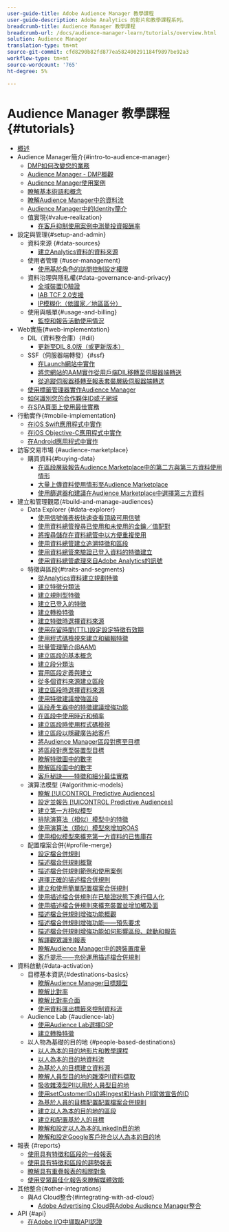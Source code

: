 ```yaml
---
user-guide-title: Adobe Audience Manager 教學課程
user-guide-description: Adobe Analytics 的影片和教學課程系列。
breadcrumb-title: Audience Manager 教學課程
breadcrumb-url: /docs/audience-manager-learn/tutorials/overview.html
solution: Audience Manager
translation-type: tm+mt
source-git-commit: cfd8290b82fd877ea582400291184f9897be92a3
workflow-type: tm+mt
source-wordcount: '765'
ht-degree: 5%

---
```



# Audience Manager 教學課程 {#tutorials}

+ [概述](overview.md)
+ Audience Manager簡介{#intro-to-audience-manager}
   + [DMP如何改變您的業務](intro-to-audience-manager/how-a-dmp-can-change-your-business.md)
   + [Audience Manager - DMP概觀](intro-to-audience-manager/audience-manager-overview-of-a-dmp.md)
   + [Audience Manager使用案例](intro-to-audience-manager/audience-manager-use-cases.md)
   + [瞭解基本術語和概念](intro-to-audience-manager/understanding-basic-terms-and-concepts-in-audience-manager.md)
   + [瞭解Audience Manager中的資料流](intro-to-audience-manager/understanding-the-data-flow-in-audience-manager.md)
   + [Audience Manager中的Identity簡介](intro-to-audience-manager/introduction-to-identity-in-audience-manager.md)
   + 值實現{#value-realization}
      + [在客戶抑制使用案例中測量投資報酬率](intro-to-audience-manager/value-realization/measuring-roi-in-a-customer-suppression-use-case.md)
+ 設定與管理{#setup-and-admin}
   + 資料來源 {#data-sources}
      + [建立Analytics資料的資料來源](setup-and-admin/data-sources/create-a-data-source-for-analytics-data.md)
   + 使用者管理 {#user-management}
      + [使用基於角色的訪問控制設定權限](setup-and-admin/user-management/setting-permissions-with-role-based-access-control.md)
   + 資料治理與隱私權{#data-governance-and-privacy}
      + [全域裝置ID驗證](setup-and-admin/data-governance-and-privacy/global-device-id-validation.md)
      + [IAB TCF 2.0支援](setup-and-admin/data-governance-and-privacy/iab-tcf-support.md)
      + [IP模糊化（依國家／地區區分）](setup-and-admin/data-governance-and-privacy/ip-obfuscation-by-country.md)
   + 使用與帳單{#usage-and-billing}
      + [監控和報告活動使用情況](setup-and-admin/usage-and-billing/monitoring-and-reporting-on-activity-usage.md)
+ Web實施{#web-implementation}
   + DIL（資料整合庫）{#dil}
      + [更新至DIL 8.0版（或更新版本）](web-implementation/dil/updating-to-dil-version-8-0-or-greater.md)
   + SSF（伺服器端轉發）{#ssf}
      + [在Launch網站中實作](https://docs.adobe.com/content/help/en/experience-cloud/implementing-in-websites-with-launch/index.html)
      + [將您網站的AAM實作從用戶端DIL移轉至伺服器端轉送](web-implementation/ssf/migrating-your-site-implementation-from-client-side-dil-to-server-side-forwarding.md)
      + [從追蹤伺服器移轉至報表套裝層級伺服器端轉送](web-implementation/ssf/migrating-from-tracking-server-to-report-suite-level-server-side-forwarding.md)
   + [使用標籤管理器實作Audience Manager](web-implementation/using-tag-managers-to-implement-audience-manager.md)
   + [如何識別您的合作夥伴ID或子網域](web-implementation/how-to-identify-your-partner-id-or-subdomain.md)
   + [在SPA頁面上使用最佳實務](web-implementation/using-best-practices-on-spa-pages-when-sending-data-to-aam.md)
+ 行動實作{#mobile-implementation}
   + [在iOS Swift應用程式中實作](https://docs.adobe.com/content/help/en/experience-cloud/implementing-in-mobile-ios-swift-apps-with-launch/index.html)
   + [在iOS Objective-C應用程式中實作](https://docs.adobe.com/content/help/en/experience-cloud/implementing-in-mobile-ios-objective-c-apps-with-launch/index.html)
   + [在Android應用程式中實作](https://docs.adobe.com/content/help/en/experience-cloud/implementing-in-mobile-android-apps-with-launch/index.html)
+ 訪客交易市場 {#audience-marketplace}
   + 購買資料{#buying-data}
      + [在區段層級報告Audience Marketplace中的第二方與第三方資料使用情形](audience-marketplace/buying-data/reporting-2nd-and-3rd-party-data-usage-in-the-audience-marketplace-at-the-segment-level.md)
      + [大量上傳資料使用情形至Audience Marketplace](audience-marketplace/buying-data/bulk-uploading-data-usage-into-the-audience-marketplace.md)
      + [使用篩選器和建議在Audience Marketplace中選擇第三方資料](audience-marketplace/buying-data/using-filters-and-recommendations-to-choose-3rd-party-data-in-audience-marketplace.md)
+ 建立和管理觀眾{#build-and-manage-audiences}
   + Data Explorer {#data-explorer}
      + [使用信號儀表板快速查看頂級可用信號](build-and-manage-audiences/data-explorer/using-the-signals-dashboard-to-quickly-view-top-available-signals.md)
      + [使用資料總管搜尋已使用和未使用的金鑰／值配對](build-and-manage-audiences/data-explorer/using-data-explorer-to-search-for-used-and-unused-key-value-pairs.md)
      + [將搜尋儲存在資料總管中以方便重複使用](build-and-manage-audiences/data-explorer/saving-searches-in-data-explorer-for-convenience-in-re-use.md)
      + [使用資料總管建立追溯特徵和區段](build-and-manage-audiences/data-explorer/using-data-explorer-to-create-retroactive-traits-and-segments.md)
      + [使用資料總管來驗證已登入資料的特徵建立](build-and-manage-audiences/data-explorer/using-data-explorer-to-validate-trait-creation-for-your-onboarded-data.md)
      + [使用資料總管處理來自Adobe Analytics的訊號](build-and-manage-audiences/data-explorer/using-data-explorer-to-work-with-signals-coming-from-adobe-analytics.md)
   + 特徵與區段{#traits-and-segments}
      + [從Analytics資料建立規劃特徵](build-and-manage-audiences/traits-and-segments/planning-trait-creation-from-analytics-data.md)
      + [建立特徵分類法](build-and-manage-audiences/traits-and-segments/creating-a-trait-taxonomy.md)
      + [建立規則型特徵](build-and-manage-audiences/traits-and-segments/creating-rule-based-traits.md)
      + [建立已登入的特徵](build-and-manage-audiences/traits-and-segments/creating-onboarded-traits.md)
      + [建立轉換特徵](build-and-manage-audiences/traits-and-segments/creating-conversion-traits.md)
      + [建立特徵時選擇資料來源](build-and-manage-audiences/traits-and-segments/choosing-a-data-source-when-creating-traits.md)
      + [使用存留時間(TTL)設定設定特徵有效期](build-and-manage-audiences/traits-and-segments/configuring-trait-expiration-with-the-time-to-live-ttl-setting.md)
      + [使用程式碼檢視來建立和編輯特徵](build-and-manage-audiences/traits-and-segments/using-code-view-to-create-and-edit-traits.md)
      + [批量管理簡介(BAAM)](build-and-manage-audiences/traits-and-segments/introduction-to-bulk-management-baaam.md)
      + [建立區段的基本概念](build-and-manage-audiences/traits-and-segments/the-basics-of-creating-segments.md)
      + [建立段分類法](build-and-manage-audiences/traits-and-segments/creating-a-segment-taxonomy.md)
      + [實用區段定義與建立](build-and-manage-audiences/traits-and-segments/practical-segment-definition-and-creation.md)
      + [從多個資料來源建立區段](build-and-manage-audiences/traits-and-segments/creating-segments-from-multiple-data-sources.md)
      + [建立區段時選擇資料來源](build-and-manage-audiences/traits-and-segments/choosing-a-data-source-when-creating-a-segment.md)
      + [使用特徵建議增強區段](build-and-manage-audiences/traits-and-segments/enhancing-your-segments-with-trait-recommendations.md)
      + [區段產生器中的特徵建議增強功能](build-and-manage-audiences/traits-and-segments/trait-recommendation-enhancements-in-the-segment-builder.md)
      + [在區段中使用時近和頻率](build-and-manage-audiences/traits-and-segments/using-recency-and-frequency-in-segments.md)
      + [建立區段時使用程式碼檢視](build-and-manage-audiences/traits-and-segments/using-code-view-when-building-segments.md)
      + [建立區段以隱藏廣告給客戶](build-and-manage-audiences/traits-and-segments/building-a-segment-to-suppress-ads-to-customers.md)
      + [將Audience Manager區段對應至目標](build-and-manage-audiences/traits-and-segments/mapping-audience-manager-segments-to-destinations.md)
      + [將區段對應至裝置型目標](build-and-manage-audiences/traits-and-segments/mapping-segments-to-a-device-based-destination.md)
      + [瞭解特徵圖中的數字](build-and-manage-audiences/traits-and-segments/understanding-numbers-in-the-trait-graph.md)
      + [瞭解區段圖中的數字](build-and-manage-audiences/traits-and-segments/understanding-numbers-in-the-segment-graph.md)
      + [客戶秘訣——特徵和細分最佳實務](build-and-manage-audiences/traits-and-segments/customer-tips-traits-and-segments-best-practices.md)
   + 演算法模型 {#algorithmic-models}
      + [瞭解  [!UICONTROL Predictive Audiences]](build-and-manage-audiences/algorithmic-models/understanding-predictive-audiences.md)
      + [設定並報告  [!UICONTROL Predictive Audiences]](build-and-manage-audiences/algorithmic-models/configure-and-report-on-predictive-audiences.md)
      + [建立第一方相似模型](build-and-manage-audiences/algorithmic-models/creating-a-first-party-look-alike-model.md)
      + [排除演算法（相似）模型中的特徵](build-and-manage-audiences/algorithmic-models/excluding-traits-in-algorithmic-look-alike-models.md)
      + [使用演算法（類似）模型來增加ROAS](build-and-manage-audiences/algorithmic-models/increase-roas-by-using-algorithmic-look-alike-models.md)
      + [使用相似模型來擴充第一方資料的已售庫存](build-and-manage-audiences/algorithmic-models/using-look-alike-models-to-extend-sold-out-inventory-from-your-1st-party-data.md)
   + 配置檔案合併{#profile-merge}
      + [設定檔合併規則](build-and-manage-audiences/profile-merge/profile-merge.md)
      + [描述檔合併規則概覽](build-and-manage-audiences/profile-merge/overview-of-profile-merge-rules.md)
      + [描述檔合併規則範例和使用案例](build-and-manage-audiences/profile-merge/profile-merge-rule-examples-and-use-cases.md)
      + [選擇正確的描述檔合併規則](build-and-manage-audiences/profile-merge/choosing-the-right-profile-merge-rule.md)
      + [建立和使用簡單配置檔案合併規則](build-and-manage-audiences/profile-merge/creating-and-using-simple-profile-merge-rules.md)
      + [使用描述檔合併規則在已驗證狀態下進行個人化](build-and-manage-audiences/profile-merge/using-profile-merge-rules-to-personalize-in-an-authenticated-state.md)
      + [使用描述檔合併規則來擴充裝置並增加觸及面](build-and-manage-audiences/profile-merge/using-profile-merge-rules-for-device-extension-and-increased-reach.md)
      + [描述檔合併規則增強功能概觀](build-and-manage-audiences/profile-merge/overview-of-profile-merge-rule-enhancements.md)
      + [描述檔合併規則增強功能——預先要求](build-and-manage-audiences/profile-merge/profile-merge-rule-enhancements-pre-requisites.md)
      + [描述檔合併規則增強功能如何影響區段、啟動和報告](build-and-manage-audiences/profile-merge/how-profile-merge-rule-enhancements-impact-segmentation-activation-and-reporting.md)
      + [解譯觀眾識別報表](build-and-manage-audiences/profile-merge/interpret-audience-identity-reporting.md)
      + [瞭解Audience Manager中的跨裝置度量](build-and-manage-audiences/profile-merge/understanding-cross-device-metrics-in-audience-manager.md)
      + [客戶提示——充份運用描述檔合併規則](build-and-manage-audiences/profile-merge/customer-tips-getting-the-most-out-of-profile-merge-rules.md)
+ 資料啟動{#data-activation}
   + 目標基本資訊{#destinations-basics}
      + [瞭解Audience Manager目標類型](data-activation/destinations-basics/understanding-audience-manager-destination-types.md)
      + [瞭解比對率](data-activation/destinations-basics/understanding-match-rates.md)
      + [瞭解比對率介面](data-activation/destinations-basics/understanding-the-match-rate-interface-in-audience-manager.md)
      + [使用資料匯出標籤來控制資料流](data-activation/destinations-basics/using-data-export-labels-to-control-data-flow.md)
   + Audience Lab {#audience-lab}
      + [使用Audience Lab選擇DSP](data-activation/audience-lab/using-audience-lab-to-choose-a-dsp.md)
      + [建立轉換特徵](build-and-manage-audiences/traits-and-segments/creating-conversion-traits.md)
   + 以人物為基礎的目的地 {#people-based-destinations}
      + [以人為本的目的地影片和教學課程](data-activation/people-based-destinations/pbd.md)
      + [以人為本的目的地資料流](data-activation/people-based-destinations/people-based-destinations-data-flow.md)
      + [為基於人的目標建立資料源](data-activation/people-based-destinations/creating-a-data-source-for-people-based-destinations.md)
      + [瞭解人員型目的地的雜湊PII資料擷取](data-activation/people-based-destinations/understanding-hashed-pii-data-ingestion-for-people-based-destinations.md)
      + [吸收雜湊型PII以用於人員型目的地](data-activation/people-based-destinations/ingesting-hashed-pii-for-people-based-destinations.md)
      + [使用setCustomerIDs()將Ingest和Hash PII當做宣告的ID](data-activation/people-based-destinations/using-setcustomerids-to-ingest-and-hash-pii-as-a-declared-id.md)
      + [為基於人員的目標配置配置檔案合併規則](data-activation/people-based-destinations/configuring-profile-merge-rules-for-people-based-destinations.md)
      + [建立以人為本的目的地的區段](data-activation/people-based-destinations/creating-segments-for-people-based-destinations.md)
      + [建立和配置基於人的目標](data-activation/people-based-destinations/create-and-configure-people-based-destinations.md)
      + [瞭解和設定以人為本的LinkedIn目的地](data-activation/people-based-destinations/understanding-and-configuring-the-linkedin-pbd.md)
      + [瞭解和設定Google客戶符合以人為本的目的地](data-activation/people-based-destinations/understanding-and-configuring-the-google-customer-match-pbd.md)
+ 報表 {#reports}
   + [使用具有特徵和區段的一般報表](reports/using-general-reports-with-traits-and-segments.md)
   + [使用具有特徵和區段的趨勢報表](reports/using-trended-reports-with-traits-and-segments.md)
   + [瞭解具有重疊報表的相關對象](reports/understand-related-audiences-with-overlap-reports.md)
   + [使用受眾最佳化報告來瞭解媒體效能](reports/using-audience-optimization-reports-to-understand-media-performance.md)
+ 其他整合{#other-integrations}
   + 與Ad Cloud整合{#integrating-with-ad-cloud}
      + [Adobe Advertising Cloud與Adobe Audience Manager整合](other-integrations/integrating-with-ad-cloud/advertising-cloud-and-audience-manager-integration.md)
+ API {#api}
   + [在Adobe I/O中擷取API認證](api/retrieve-api-credentials-in-adobe-io.md)
